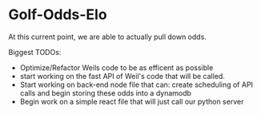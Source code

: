 # Golf-Odds-Elo

At this current point, we are able to actually pull down odds. 

Biggest TODOs:
- Optimize/Refactor Weils code to be as efficent as possible
- start working on the fast API of Weil's code that will be called. 
- Start working on back-end node file that can: create scheduling of API calls and begin storing these odds into a dynamodb
- Begin work on a simple react file that will just call our python server

